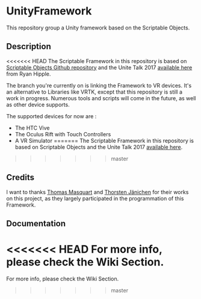 # UnityFramework
This repository group a Unity framework based on the Scriptable Objects. 

## Description
<<<<<<< HEAD
The Scriptable Framework in this repository is based on [Scriptable Objects Github repository](https://github.com/roboryantron/Unite2017) and the Unite Talk 2017 [available here](https://youtu.be/raQ3iHhE_Kk) from Ryan Hipple. 

The branch you're currently on is linking the Framework to VR devices. It's an alternative to Libraries like VRTK, except that this repository is still a work in progress. Numerous tools and scripts will come in the future, as well as other device supports.

The supported devices for now are :
- The HTC Vive
- The Oculus Rift with Touch Controllers
- A VR Simulator
=======
The Scriptable Framework in this repository is based on Scriptable Objects and the Unite Talk 2017 [available here](https://youtu.be/raQ3iHhE_Kk). 
>>>>>>> master


## Credits
I want to thanks [Thomas Masquart](https://github.com/ThmsMsqrt) and [Thorsten Jänichen](https://github.com/TJaenichen) for their works on this project, as they largely participated in the programmation of this Framework.


## Documentation
<<<<<<< HEAD
For more info, please check the Wiki Section.
=======
For more info, please check the Wiki Section.
>>>>>>> master
